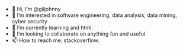 - 👋 Hi, I’m @giljohnny
- 👀 I’m interested in software engineering, data analysis, data mining, cyber security
- 🌱 I’m currently learning and html.
- 💞️ I’m looking to collaborate on anything fun and useful.
- 📫 How to reach me: stackoverflow.
